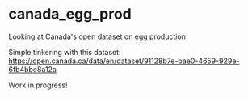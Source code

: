 # canada_egg_prod
Looking at Canada's open dataset on egg production

Simple tinkering with this dataset: https://open.canada.ca/data/en/dataset/91128b7e-bae0-4659-929e-6fb4bbe8a12a

Work in progress!
